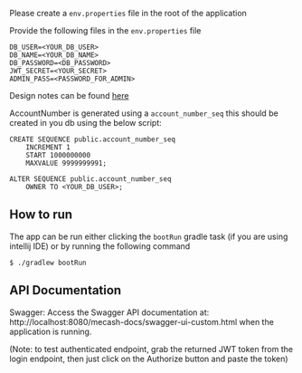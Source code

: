 Please create a `env.properties` file in the root of the application

Provide the following files in the `env.properties` file

```agsl
DB_USER=<YOUR_DB_USER>
DB_NAME=<YOUR_DB_NAME>
DB_PASSWORD=<DB_PASSWORD>
JWT_SECRET=<YOUR_SECRET>
ADMIN_PASS=<PASSWORD_FOR_ADMIN>
```
Design notes can be found [here](docs/Design.md)

AccountNumber is generated using a ```account_number_seq``` this should be created in you db using the below script:

```agsl
CREATE SEQUENCE public.account_number_seq
    INCREMENT 1
    START 1000000000
    MAXVALUE 9999999991;

ALTER SEQUENCE public.account_number_seq
    OWNER TO <YOUR_DB_USER>;
```

## How to run
The app can be run either clicking the ```bootRun``` gradle task (if you are using intellij IDE) or by running the following command 
```agsl
$ ./gradlew bootRun
```

## API Documentation
Swagger: Access the Swagger API documentation at: http://localhost:8080/mecash-docs/swagger-ui-custom.html when the application is running.

(Note: to test authenticated endpoint, grab the returned JWT token from the login endpoint, then just click on the Authorize button and paste the token)
